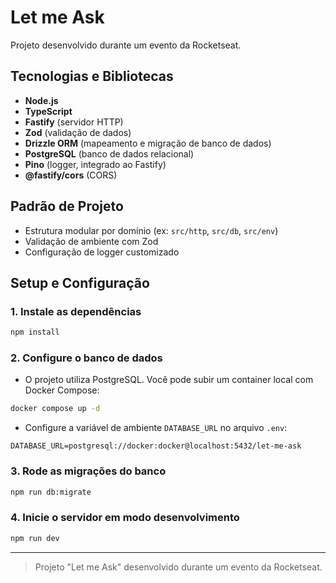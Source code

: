 # Let me Ask

Projeto desenvolvido durante um evento da Rocketseat.

## Tecnologias e Bibliotecas

- **Node.js**
- **TypeScript**
- **Fastify** (servidor HTTP)
- **Zod** (validação de dados)
- **Drizzle ORM** (mapeamento e migração de banco de dados)
- **PostgreSQL** (banco de dados relacional)
- **Pino** (logger, integrado ao Fastify)
- **@fastify/cors** (CORS)

## Padrão de Projeto

- Estrutura modular por domínio (ex: `src/http`, `src/db`, `src/env`)
- Validação de ambiente com Zod
- Configuração de logger customizado

## Setup e Configuração

### 1. Instale as dependências

```bash
npm install
```

### 2. Configure o banco de dados

- O projeto utiliza PostgreSQL. Você pode subir um container local com Docker Compose:

```bash
docker compose up -d
```

- Configure a variável de ambiente `DATABASE_URL` no arquivo `.env`:

```
DATABASE_URL=postgresql://docker:docker@localhost:5432/let-me-ask
```

### 3. Rode as migrações do banco

```bash
npm run db:migrate
```

### 4. Inicie o servidor em modo desenvolvimento

```bash
npm run dev
```

---

> Projeto "Let me Ask" desenvolvido durante um evento da Rocketseat.
